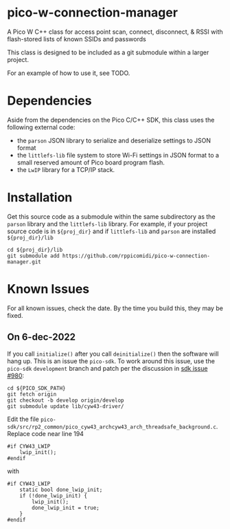 # pico-w-connection-manager

A Pico W C++ class for access point scan, connect, disconnect, & RSSI with
flash-stored lists of known SSIDs and passwords 

This class is designed to be included as a git submodule within a larger project.

For an example of how to use it, see TODO.

# Dependencies
Aside from the dependencies on the Pico C/C++ SDK, this class
uses the following external code:

- the `parson` JSON library to serialize and deserialize settings to JSON format
- the `littlefs-lib` file system to store Wi-Fi settings in JSON format to
a small reserved amount of Pico board program flash.
- the `LwIP` library for a TCP/IP stack.

# Installation
Get this source code as a submodule within the same subdirectory as the `parson` library
and the `littlefs-lib` library. For example, if your project source code is in `${proj_dir}`
and if `littlefs-lib` and `parson` are installed `${proj_dir}/lib`

```
cd ${proj_dir}/lib
git submodule add https://github.com/rppicomidi/pico-w-connection-manager.git
```


# Known Issues
For all known issues, check the date. By the time you build this, they
may be fixed.

## On 6-dec-2022
If you call `initialize()` after you call `deinitialize()` then the software will hang up.
This is an issue the `pico-sdk`. To work around this issue, use the
`pico-sdk` `development` branch and patch per the discussion in [sdk issue #980](https://github.com/raspberrypi/pico-sdk/issues/980):

```
cd ${PICO_SDK_PATH}
git fetch origin
git checkout -b develop origin/develop
git submodule update lib/cyw43-driver/
```

Edit the file `pico-sdk/src/rp2_common/pico_cyw43_archcyw43_arch_threadsafe_background.c`. 
Replace code near line 194

```
#if CYW43_LWIP
    lwip_init();
#endif
```

with

```
#if CYW43_LWIP
    static bool done_lwip_init;
    if (!done_lwip_init) {
        lwip_init();
        done_lwip_init = true;
    }
#endif
```

